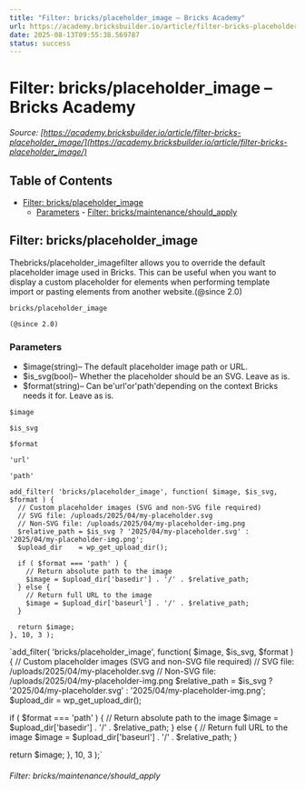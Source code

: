 ```yaml
---
title: "Filter: bricks/placeholder_image – Bricks Academy"
url: https://academy.bricksbuilder.io/article/filter-bricks-placeholder_image/
date: 2025-08-13T09:55:38.569787
status: success
---
```


# Filter: bricks/placeholder_image – Bricks Academy

*Source: [https://academy.bricksbuilder.io/article/filter-bricks-placeholder_image/](https://academy.bricksbuilder.io/article/filter-bricks-placeholder_image/)*

## Table of Contents

- [Filter: bricks/placeholder_image](#filter-bricksplaceholderimage)
  - [Parameters](#parameters)
        - [Filter: bricks/maintenance/should_apply](#filter-bricksmaintenanceshouldapply)

## Filter: bricks/placeholder_image

Thebricks/placeholder_imagefilter allows you to override the default placeholder image used in Bricks. This can be useful when you want to display a custom placeholder for elements when performing template import or pasting elements from another website.(@since 2.0)

`bricks/placeholder_image`

`(@since 2.0)`

### Parameters

- $image(string)– The default placeholder image path or URL.
- $is_svg(bool)– Whether the placeholder should be an SVG. Leave as is.
- $format(string)– Can be'url'or'path'depending on the context Bricks needs it for. Leave as is.

`$image`

`$is_svg`

`$format`

`'url'`

`'path'`

```
add_filter( 'bricks/placeholder_image', function( $image, $is_svg, $format ) {
  // Custom placeholder images (SVG and non-SVG file required)
  // SVG file: /uploads/2025/04/my-placeholder.svg
  // Non-SVG file: /uploads/2025/04/my-placeholder-img.png
  $relative_path = $is_svg ? '2025/04/my-placeholder.svg' : '2025/04/my-placeholder-img.png';
  $upload_dir    = wp_get_upload_dir();

  if ( $format === 'path' ) {
    // Return absolute path to the image
    $image = $upload_dir['basedir'] . '/' . $relative_path;
  } else {
    // Return full URL to the image
    $image = $upload_dir['baseurl'] . '/' . $relative_path;
  }

  return $image;
}, 10, 3 );
```

`add_filter( 'bricks/placeholder_image', function( $image, $is_svg, $format ) {
  // Custom placeholder images (SVG and non-SVG file required)
  // SVG file: /uploads/2025/04/my-placeholder.svg
  // Non-SVG file: /uploads/2025/04/my-placeholder-img.png
  $relative_path = $is_svg ? '2025/04/my-placeholder.svg' : '2025/04/my-placeholder-img.png';
  $upload_dir    = wp_get_upload_dir();

  if ( $format === 'path' ) {
    // Return absolute path to the image
    $image = $upload_dir['basedir'] . '/' . $relative_path;
  } else {
    // Return full URL to the image
    $image = $upload_dir['baseurl'] . '/' . $relative_path;
  }

  return $image;
}, 10, 3 );`

###### Filter: bricks/maintenance/should_apply

